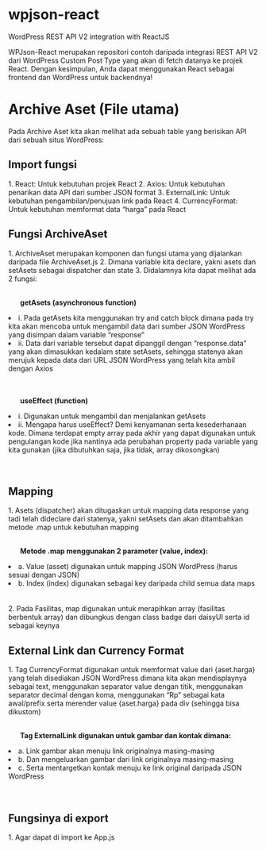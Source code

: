 # wpjson-react
 WordPress REST API V2 integration with ReactJS

WPJson-React merupakan repositori contoh daripada integrasi REST API V2 dari WordPress Custom Post Type yang akan di fetch datanya ke projek React. Dengan kesimpulan, Anda dapat menggunakan React sebagai frontend dan WordPress untuk backendnya!

<h1>Archive Aset (File utama)</h1>
Pada Archive Aset kita akan melihat ada sebuah table yang berisikan API dari sebuah situs WordPress:

<h2>Import fungsi</h2>
1.	React: Untuk kebutuhan projek React
2.	Axios: Untuk kebutuhan penarikan data API dari sumber JSON format
3.	ExternalLink: Untuk kebutuhan pengambilan/penujuan link pada React
4.	CurrencyFormat: Untuk kebutuhan memformat data “harga” pada React

<h2>Fungsi ArchiveAset</h2>
1.	ArchiveAset merupakan komponen dan fungsi utama yang dijalankan daripada file ArchiveAset.js
2.	Dimana variable kita declare, yakni asets dan setAsets sebagai dispatcher dan state
3.	Didalamnya kita dapat melihat ada 2 fungsi:
<br><br>
<ul><strong>getAsets (asynchronous function)</strong></ul>
<li>i.	Pada getAsets kita menggunakan try and catch block dimana pada try kita akan mencoba untuk mengambil data dari sumber JSON WordPress yang disimpan dalam variable “response”</li>
<li>ii.	Data dari variable tersebut dapat dipanggil dengan “response.data” yang akan dimasukkan kedalam state setAsets, sehingga statenya akan merujuk kepada data dari URL JSON WordPress yang telah kita ambil dengan Axios</li>
<br><br>
<ul><strong>useEffect (function)</strong></ul>
<li>i.	Digunakan untuk mengambil dan menjalankan getAsets</li>
<li>ii.	Mengapa harus useEffect? Demi kenyamanan serta kesederhanaan kode. Dimana terdapat empty array pada akhir yang dapat digunakan untuk pengulangan kode jika nantinya ada perubahan property pada variable yang kita gunakan (jika dibutuhkan saja, jika tidak, array dikosongkan)</li>
<br><br>
<h2>Mapping</h2>
1.	Asets (dispatcher) akan ditugaskan untuk mapping data response yang tadi telah dideclare dari statenya, yakni setAsets dan akan ditambahkan metode .map untuk kebutuhan mapping
<br><br>
<ul><strong>Metode .map menggunakan 2 parameter (value, index):</strong></ul>
<li>a.	Value (asset) digunakan untuk mapping JSON WordPress (harus sesuai dengan JSON)</li>
<li>b.	Index (index) digunakan sebagai key daripada child semua data maps</li>
<br><br>
2.	Pada Fasilitas, map digunakan untuk merapihkan array (fasilitas berbentuk array) dan dibungkus dengan class badge dari daisyUI serta id sebagai keynya

<h2>External Link dan Currency Format</h2>
1.	Tag CurrencyFormat digunakan untuk memformat value dari {aset.harga} yang telah disediakan JSON WordPress dimana kita akan mendisplaynya sebagai text, menggunakan separator value dengan titik, menggunakan separator decimal dengan koma, menggunakan “Rp” sebagai kata awal/prefix serta merender value {aset.harga} pada div (sehingga bisa dikustom)
<br><br>
<ul><strong>Tag ExternalLink digunakan untuk gambar dan kontak dimana:</strong></ul>
<li>a.	Link gambar akan menuju link originalnya masing-masing</li>
<li>b.	Dan mengeluarkan gambar dari link originalnya masing-masing</li>
<li>c.	Serta mentargetkan kontak menuju ke link original daripada JSON WordPress</li>
<br><br>
<h2>Fungsinya di export</h2>
1.	Agar dapat di import ke App.js
